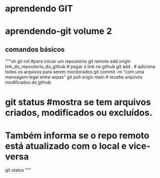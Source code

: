 # aprendendo GIT 
# aprendendo-git volume 2

## comandos básicos

"""sh
git init #para iniciar um repositório
git remote add origin link_do_repositorio_do_github # pegar o link no github
git add . # adiciona todos os arquivos para serem monitorados
git commit -m "com uma mensagem legal entre aspas"
git pull origin main # recebe arquivos modificados do github
# git status #mostra se tem arquivos criados, modificados ou excluídos.
# Também informa se o repo remoto está atualizado com o local e vice-versa
git status
"""
